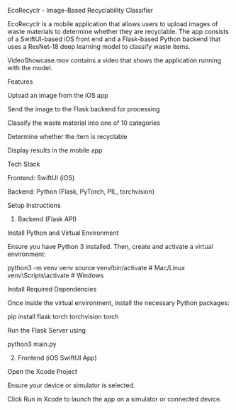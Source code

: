 EcoRecyclr - Image-Based Recyclability Classifier

EcoRecyclr is a mobile application that allows users to upload images of waste materials to determine whether they are recyclable. The app consists of a SwiftUI-based iOS front end and a Flask-based Python backend that uses a ResNet-18 deep learning model to classify waste items.

VideoShowcase.mov contains a video that shows the application running with the model.

Features

Upload an image from the iOS app

Send the image to the Flask backend for processing

Classify the waste material into one of 10 categories

Determine whether the item is recyclable

Display results in the mobile app

Tech Stack

Frontend: SwiftUI (iOS)

Backend: Python (Flask, PyTorch, PIL, torchvision)

Setup Instructions

1. Backend (Flask API)

Install Python and Virtual Environment

Ensure you have Python 3 installed. Then, create and activate a virtual environment:

python3 -m venv venv
source venv/bin/activate  # Mac/Linux
venv\Scripts\activate  # Windows

Install Required Dependencies

Once inside the virtual environment, install the necessary Python packages:

pip install flask torch torchvision torch

Run the Flask Server using

python3 main.py

2. Frontend (iOS SwiftUI App)

Open the Xcode Project

Ensure your device or simulator is selected.

Click Run in Xcode to launch the app on a simulator or connected device.
